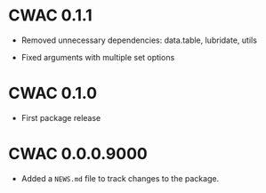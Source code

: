 # CWAC 0.1.1

* Removed unnecessary dependencies: data.table, lubridate, utils

* Fixed arguments with multiple set options

# CWAC 0.1.0

* First package release

# CWAC 0.0.0.9000

* Added a `NEWS.md` file to track changes to the package.
